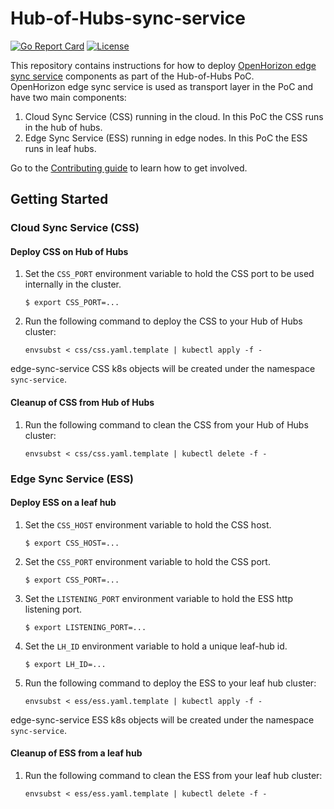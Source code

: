 # Hub-of-Hubs-sync-service

[![Go Report Card](https://goreportcard.com/badge/github.com/open-cluster-management/hub-of-hubs-sync-service)](https://goreportcard.com/report/github.com/open-cluster-management/hub-of-hubs-sync-service)
[![License](https://img.shields.io/github/license/open-cluster-management/hub-of-hubs-sync-service)](/LICENSE)

This repository contains instructions for how to deploy 
[OpenHorizon edge sync service](https://github.com/open-horizon/edge-sync-service) 
components as part of the Hub-of-Hubs PoC.  
OpenHorizon edge sync service is used as transport layer in the PoC and have two main components:  
1.  Cloud Sync Service (CSS) running in the cloud. In this PoC the CSS runs in the hub of hubs.
1.  Edge Sync Service (ESS) running in edge nodes. In this PoC the ESS runs in leaf hubs. 

Go to the [Contributing guide](CONTRIBUTING.md) to learn how to get involved.

## Getting Started

### Cloud Sync Service (CSS)

#### Deploy CSS on Hub of Hubs

1.  Set the `CSS_PORT` environment variable to hold the CSS port to be used internally in the cluster.
    ```
    $ export CSS_PORT=...
    ```
    
1.  Run the following command to deploy the CSS to your Hub of Hubs cluster:  
    ```
    envsubst < css/css.yaml.template | kubectl apply -f -
    ```
    
edge-sync-service CSS k8s objects will be created under the namespace `sync-service`.

#### Cleanup of CSS from Hub of Hubs
    
1.  Run the following command to clean the CSS from your Hub of Hubs cluster:  
    ```
    envsubst < css/css.yaml.template | kubectl delete -f -
    ``` 

### Edge Sync Service (ESS)

#### Deploy ESS on a leaf hub

1.  Set the `CSS_HOST` environment variable to hold the CSS host.
    ```
    $ export CSS_HOST=...
    ```
    
1.  Set the `CSS_PORT` environment variable to hold the CSS port.
    ```
    $ export CSS_PORT=...
    ```
    
1.  Set the `LISTENING_PORT` environment variable to hold the ESS http listening port.
    ```
    $ export LISTENING_PORT=...
    ```
    
1.  Set the `LH_ID` environment variable to hold a unique leaf-hub id.
    ```
    $ export LH_ID=...
    ```
    
1.  Run the following command to deploy the ESS to your leaf hub cluster:  
    ```
    envsubst < ess/ess.yaml.template | kubectl apply -f -
    ```
    
edge-sync-service ESS k8s objects will be created under the namespace `sync-service`.
    
#### Cleanup of ESS from a leaf hub
    
1.  Run the following command to clean the ESS from your leaf hub cluster:  
    ```
    envsubst < ess/ess.yaml.template | kubectl delete -f -
    ``` 
